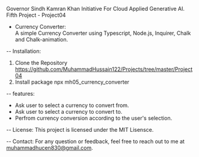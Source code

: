Governor Sindh Kamran Khan Initiative For Cloud Applied Generative AI.                                    
Fifth Project - Project04                                                                                 
- Currency Converter:                                                                                     
A simple Currency Converter using Typescript, Node.js, Inquirer, Chalk and Chalk-animation.               

-- Installation:
  1. Clone the Repository
    https://github.com/MuhammadHussain122/Projects/tree/master/Project04
  2. Install package
    npx mh05_currency_converter

-- features: 
 - Ask user to select a currency to convert from.                                                         
 - Ask user to select a currency to convert to.                                                           
 - Perfrom currency conversion according to the user's selection.                                         

 
 
-- License:
This project is licensed under the MIT Lisensce. 

-- Contact:
For any question or feedback, feel free to reach out to me at muhammadhucen830@gmail.com.